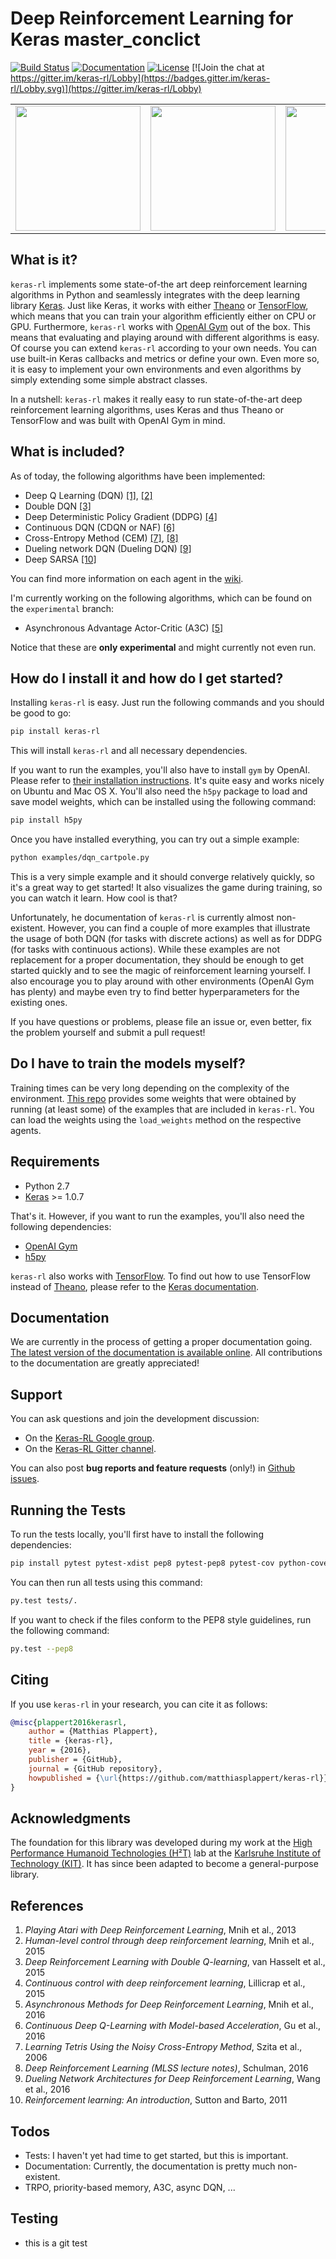 # Deep Reinforcement Learning for Keras master_conclict
[![Build Status](https://api.travis-ci.org/matthiasplappert/keras-rl.svg?branch=master)](https://travis-ci.org/matthiasplappert/keras-rl)
[![Documentation](https://readthedocs.org/projects/keras-rl/badge/)](http://keras-rl.readthedocs.io/)
[![License](https://img.shields.io/github/license/mashape/apistatus.svg?maxAge=2592000)](https://github.com/matthiasplappert/keras-rl/blob/master/LICENSE)
[![Join the chat at https://gitter.im/keras-rl/Lobby](https://badges.gitter.im/keras-rl/Lobby.svg)](https://gitter.im/keras-rl/Lobby)


<table>
  <tr>
    <td><img src="/assets/breakout.gif?raw=true" width="200"></td>
    <td><img src="/assets/cartpole.gif?raw=true" width="200"></td>
    <td><img src="/assets/pendulum.gif?raw=true" width="200"></td>
  </tr>
</table>

## What is it?
`keras-rl` implements some state-of-the art deep reinforcement learning algorithms in Python and seamlessly integrates with the deep learning library [Keras](http://keras.io). Just like Keras, it works with either [Theano](http://deeplearning.net/software/theano/) or [TensorFlow](https://www.tensorflow.org/), which means that you can train your algorithm efficiently either on CPU or GPU.
Furthermore, `keras-rl` works with [OpenAI Gym](https://gym.openai.com/) out of the box. This means that evaluating and playing around with different algorithms is easy.
Of course you can extend `keras-rl` according to your own needs. You can use built-in Keras callbacks and metrics or define your own.
Even more so, it is easy to implement your own environments and even algorithms by simply extending some simple abstract classes.

In a nutshell: `keras-rl` makes it really easy to run state-of-the-art deep reinforcement learning algorithms, uses Keras and thus Theano or TensorFlow and was built with OpenAI Gym in mind.

## What is included?
As of today, the following algorithms have been implemented:

- Deep Q Learning (DQN) [[1]](http://arxiv.org/abs/1312.5602), [[2]](http://home.uchicago.edu/~arij/journalclub/papers/2015_Mnih_et_al.pdf)
- Double DQN [[3]](http://arxiv.org/abs/1509.06461)
- Deep Deterministic Policy Gradient (DDPG) [[4]](http://arxiv.org/abs/1509.02971)
- Continuous DQN (CDQN or NAF) [[6]](http://arxiv.org/abs/1603.00748)
- Cross-Entropy Method (CEM) [[7]](http://learning.mpi-sws.org/mlss2016/slides/2016-MLSS-RL.pdf), [[8]](http://citeseerx.ist.psu.edu/viewdoc/download?doi=10.1.1.81.6579&rep=rep1&type=pdf)
- Dueling network DQN (Dueling DQN) [[9]](https://arxiv.org/abs/1511.06581)
- Deep SARSA [[10]](http://people.inf.elte.hu/lorincz/Files/RL_2006/SuttonBook.pdf)

You can find more information on each agent in the [wiki](https://github.com/matthiasplappert/keras-rl/wiki/Agent-Overview).

I'm currently working on the following algorithms, which can be found on the `experimental` branch:

- Asynchronous Advantage Actor-Critic (A3C) [[5]](http://arxiv.org/abs/1602.01783)

Notice that these are **only experimental** and might currently not even run.

## How do I install it and how do I get started?
Installing `keras-rl` is easy. Just run the following commands and you should be good to go:
```bash
pip install keras-rl
```
This will install `keras-rl` and all necessary dependencies.

If you want to run the examples, you'll also have to install `gym` by OpenAI.
Please refer to [their installation instructions](https://github.com/openai/gym#installation).
It's quite easy and works nicely on Ubuntu and Mac OS X.
You'll also need the `h5py` package to load and save model weights, which can be installed using
the following command:
```bash
pip install h5py
```

Once you have installed everything, you can try out a simple example:
```bash
python examples/dqn_cartpole.py
```
This is a very simple example and it should converge relatively quickly, so it's a great way to get started!
It also visualizes the game during training, so you can watch it learn. How cool is that?

Unfortunately, he documentation of `keras-rl` is currently almost non-existent.
However, you can find a couple of more examples that illustrate the usage of both DQN (for tasks with discrete actions) as well as for DDPG (for tasks with continuous actions).
While these examples are not replacement for a proper documentation, they should be enough to get started quickly and to see the magic of reinforcement learning yourself.
I also encourage you to play around with other environments (OpenAI Gym has plenty) and maybe even try to find better hyperparameters for the existing ones.

If you have questions or problems, please file an issue or, even better, fix the problem yourself and submit a pull request!

## Do I have to train the models myself?
Training times can be very long depending on the complexity of the environment.
[This repo](https://github.com/matthiasplappert/keras-rl-weights) provides some weights that were obtained by running (at least some) of the examples that are included in `keras-rl`.
You can load the weights using the `load_weights` method on the respective agents.

## Requirements
- Python 2.7
- [Keras](http://keras.io) >= 1.0.7

That's it. However, if you want to run the examples, you'll also need the following dependencies:
- [OpenAI Gym](https://github.com/openai/gym)
- [h5py](https://pypi.python.org/pypi/h5py)

`keras-rl` also works with [TensorFlow](https://www.tensorflow.org/). To find out how to use TensorFlow instead of [Theano](http://deeplearning.net/software/theano/), please refer to the [Keras documentation](http://keras.io/#switching-from-theano-to-tensorflow).

## Documentation
We are currently in the process of getting a proper documentation going. [The latest version of the
documentation is available online](http://keras-rl.readthedocs.org). All contributions to the
documentation are greatly appreciated!

## Support
You can ask questions and join the development discussion:

- On the [Keras-RL Google group](https://groups.google.com/forum/#!forum/keras-rl-users).
- On the [Keras-RL Gitter channel](https://gitter.im/keras-rl/Lobby).

You can also post **bug reports and feature requests** (only!) in [Github issues](https://github.com/matthiasplappert/keras-rl/issues).

## Running the Tests
To run the tests locally, you'll first have to install the following dependencies:
```bash
pip install pytest pytest-xdist pep8 pytest-pep8 pytest-cov python-coveralls
```
You can then run all tests using this command:
```bash
py.test tests/.
```
If you want to check if the files conform to the PEP8 style guidelines, run the following command:
```bash
py.test --pep8
```

## Citing
If you use `keras-rl` in your research, you can cite it as follows:
```bibtex
@misc{plappert2016kerasrl,
    author = {Matthias Plappert},
    title = {keras-rl},
    year = {2016},
    publisher = {GitHub},
    journal = {GitHub repository},
    howpublished = {\url{https://github.com/matthiasplappert/keras-rl}},
}
```


## Acknowledgments
The foundation for this library was developed during my work at the [High Performance Humanoid Technologies (H²T)](https://h2t.anthropomatik.kit.edu/) lab at the [Karlsruhe Institute of Technology (KIT)](https://kit.edu).
It has since been adapted to become a general-purpose library.

## References
1. *Playing Atari with Deep Reinforcement Learning*, Mnih et al., 2013
2. *Human-level control through deep reinforcement learning*, Mnih et al., 2015
3. *Deep Reinforcement Learning with Double Q-learning*, van Hasselt et al., 2015
4. *Continuous control with deep reinforcement learning*, Lillicrap et al., 2015
5. *Asynchronous Methods for Deep Reinforcement Learning*, Mnih et al., 2016
6. *Continuous Deep Q-Learning with Model-based Acceleration*, Gu et al., 2016
7. *Learning Tetris Using the Noisy Cross-Entropy Method*, Szita et al., 2006
8. *Deep Reinforcement Learning (MLSS lecture notes)*, Schulman, 2016
9. *Dueling Network Architectures for Deep Reinforcement Learning*, Wang et al., 2016
10. *Reinforcement learning: An introduction*, Sutton and Barto, 2011

## Todos
- Tests: I haven't yet had time to get started, but this is important.
- Documentation: Currently, the documentation is pretty much non-existent.
- TRPO, priority-based memory, A3C, async DQN, ...

## Testing
- this is a git test 
